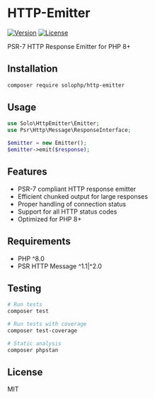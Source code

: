# HTTP-Emitter

[![Version](https://img.shields.io/badge/version-2.0.0-blue.svg)](https://github.com/solophp/http-emitter)
[![License](https://img.shields.io/badge/license-MIT-green.svg)](https://opensource.org/licenses/MIT)

PSR-7 HTTP Response Emitter for PHP 8+

## Installation

```bash
composer require solophp/http-emitter
```

## Usage

```php
use Solo\HttpEmitter\Emitter;
use Psr\Http\Message\ResponseInterface;

$emitter = new Emitter();
$emitter->emit($response);
```

## Features

- PSR-7 compliant HTTP response emitter
- Efficient chunked output for large responses
- Proper handling of connection status
- Support for all HTTP status codes
- Optimized for PHP 8+

## Requirements

- PHP ^8.0
- PSR HTTP Message ^1.1|^2.0

## Testing

```bash
# Run tests
composer test

# Run tests with coverage
composer test-coverage

# Static analysis
composer phpstan
```

## License

MIT
